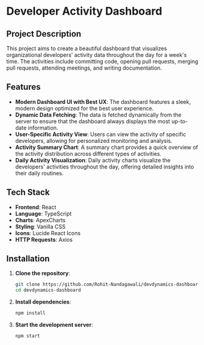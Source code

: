 
# Developer Activity Dashboard

## Project Description

This project aims to create a beautiful dashboard that visualizes organizational developers' activity data throughout the day for a week's time. The activities include committing code, opening pull requests, merging pull requests, attending meetings, and writing documentation.

## Features

- **Modern Dashboard UI with Best UX**: The dashboard features a sleek, modern design optimized for the best user experience.
- **Dynamic Data Fetching**: The data is fetched dynamically from the server to ensure that the dashboard always displays the most up-to-date information.
- **User-Specific Activity View**: Users can view the activity of specific developers, allowing for personalized monitoring and analysis.
- **Activity Summary Chart**: A summary chart provides a quick overview of the activity distribution across different types of activities.
- **Daily Activity Visualization**: Daily activity charts visualize the developers' activities throughout the day, offering detailed insights into their daily routines.

## Tech Stack

- **Frontend**: React
- **Language**: TypeScript
- **Charts**: ApexCharts
- **Styling**: Vanilla CSS
- **Icons**: Lucide React Icons
- **HTTP Requests**: Axios

## Installation

1. **Clone the repository**:
    ```bash
    git clone https://github.com/Rohit-Nandagawali/devdynamics-dashboard.git
    cd devdynamics-dashboard
    ```

2. **Install dependencies**:
    ```bash
    npm install
    ```

3. **Start the development server**:
    ```bash
    npm start
    ```
